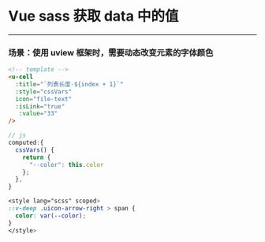 # Vue sass 获取 data 中的值

------

### 场景：使用 uview 框架时，需要动态改变元素的字体颜色

```html
<!-- template -->
<u-cell
  :title="`列表长度-${index + 1}`"
  :style="cssVars"
  icon="file-text"
  :isLink="true"
   :value="33"
/>
```

```js
// js
computed:{
  cssVars() {
    return {
      "--color": this.color
    };
  },
}
```

```css
<style lang="scss" scoped>
::v-deep .uicon-arrow-right > span {
  color: var(--color);
}
</style>
```